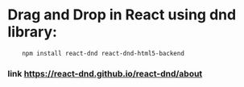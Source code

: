 # Drag and Drop in React using dnd library:

```
    npm install react-dnd react-dnd-html5-backend
```

### link https://react-dnd.github.io/react-dnd/about

